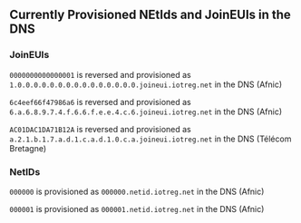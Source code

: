 ## Currently Provisioned NEtIds and JoinEUIs in the DNS

### JoinEUIs 

```0000000000000001``` is reversed and provisioned as ```1.0.0.0.0.0.0.0.0.0.0.0.0.0.0.0.joineui.iotreg.net``` in the DNS (Afnic)

```6c4eef66f47986a6``` is reversed and provisioned as ```6.a.6.8.9.7.4.f.6.6.f.e.e.4.c.6.joineui.iotreg.net``` in the DNS (Afnic)

```AC01DAC1DA71B12A``` is reversed and provisioned as ```a.2.1.b.1.7.a.d.1.c.a.d.1.0.c.a.joineui.iotreg.net``` in the DNS (Télécom Bretagne)

### NetIDs 

```000000``` is  provisioned as ```000000.netid.iotreg.net``` in the DNS (Afnic)

```000001``` is  provisioned as ```000001.netid.iotreg.net``` in the DNS (Afnic)
